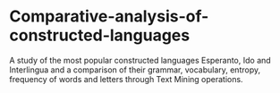 # Comparative-analysis-of-constructed-languages
A study of the most popular constructed languages Esperanto, Ido and Interlingua and a comparison of their grammar, vocabulary, entropy, frequency of words and letters through Text Mining operations.
